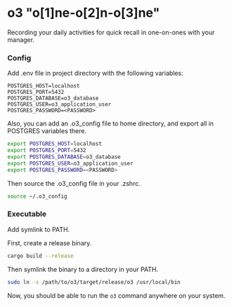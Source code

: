 # o3 "o[1]ne-o[2]n-o[3]ne"
Recording your daily activities for quick recall in one-on-ones with your manager.

### Config
Add .env file in project directory with the following variables:

```env
POSTGRES_HOST=localhost
POSTGRES_PORT=5432
POSTGRES_DATABASE=o3_database
POSTGRES_USER=o3_application_user
POSTGRES_PASSWORD=<PASSWORD>
```

Also, you can add an .o3_config file to home directory, and export all in POSTGRES variables there.  

```zsh
export POSTGRES_HOST=localhost
export POSTGRES_PORT=5432
export POSTGRES_DATABASE=o3_database
export POSTGRES_USER=o3_application_user
export POSTGRES_PASSWORD=<PASSWORD>
```

Then source the .o3_config file in your .zshrc.

```zsh
source ~/.o3_config
```


### Executable
Add symlink to PATH.

First, create a release binary.

```zsh
cargo build --release
```

Then symlink the binary to a directory in your PATH.

```zsh
sudo ln -s /path/to/o3/target/release/o3 /usr/local/bin
```

Now, you should be able to run the `o3` command anywhere on your system.
